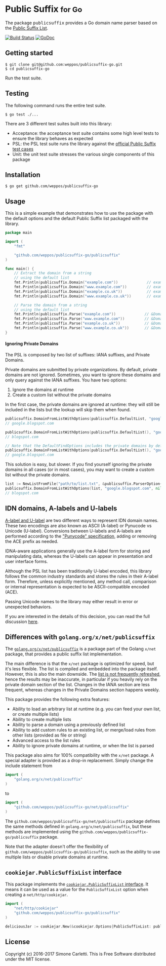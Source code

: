 # Public Suffix <small>for Go</small>

The package <tt>publicsuffix</tt> provides a Go domain name parser based on the [Public Suffix List](http://publicsuffix.org/).

[![Build Status](https://travis-ci.org/weppos/publicsuffix-go.svg?branch=master)](https://travis-ci.org/weppos/publicsuffix-go)
[![GoDoc](https://godoc.org/github.com/weppos/publicsuffix-go/publicsuffix?status.svg)](https://godoc.org/github.com/weppos/publicsuffix-go/publicsuffix)


## Getting started

```shell
$ git clone git@github.com:weppos/publicsuffix-go.git
$ cd publicsuffix-go
```

Run the test suite.


## Testing

The following command runs the entire test suite.

```shell
$ go test ./...
```

There are 3 different test suites built into this library:

- Acceptance: the acceptance test suite contains some high level tests to ensure the library behaves as expected
- PSL: the PSL test suite runs the library against the [official Public Suffix test cases](https://github.com/publicsuffix/list/blob/master/tests/tests.txt)
- Unit: the unit test suite stresses the various single components of this package


## Installation

```shell
$ go get github.com/weppos/publicsuffix-go
```


## Usage

This is a simple example that demonstrates how to use the package with the default options and the default Public Suffix list packaged with the library.

```go
package main

import (
    "fmt"

    "github.com/weppos/publicsuffix-go/publicsuffix"
)

func main() {
    // Extract the domain from a string
    // using the default list
    fmt.Println(publicsuffix.Domain("example.com"))             // example.com
    fmt.Println(publicsuffix.Domain("www.example.com"))         // example.com
    fmt.Println(publicsuffix.Domain("example.co.uk"))           // example.co.uk
    fmt.Println(publicsuffix.Domain("www.example.co.uk"))       // example.co.uk

    // Parse the domain from a string
    // using the default list
    fmt.Println(publicsuffix.Parse("example.com"))             // &DomainName{"com", "example", ""}
    fmt.Println(publicsuffix.Parse("www.example.com"))         // &DomainName{"com", "example", "www"}
    fmt.Println(publicsuffix.Parse("example.co.uk"))           // &DomainName{"co.uk", "example", ""}
    fmt.Println(publicsuffix.Parse("www.example.co.uk"))       // &DomainName{"co.uk", "example", "www"}
}
```

#### Ignoring Private Domains

The PSL is composed by two list of suffixes: IANA suffixes, and Private Domains.

Private domains are submitted by private organizations. By default, private domains are not ignored.
Sometimes, you want to ignore these domains and only query against the IANA suffixes. You have two options:

1. Ignore the domains at runtime
2. Create a custom list without the private domains

In the first case, the private domains are ignored at runtime: they will still be included in the lists but the lookup will skip them when found.

```go
publicsuffix.DomainFromListWithOptions(publicsuffix.DefaultList, "google.blogspot.com", nil)
// google.blogspot.com

publicsuffix.DomainFromListWithOptions(publicsuffix.DefaultList(), "google.blogspot.com", &publicsuffix.FindOptions{IgnorePrivate: true})
// blogspot.com

// Note that the DefaultFindOptions includes the private domains by default
publicsuffix.DomainFromListWithOptions(publicsuffix.DefaultList(), "google.blogspot.com", publicsuffix.DefaultFindOptions)
// google.blogspot.com
```

This solution is easy, but slower. If you find yourself ignoring the private domains in all cases (or in most cases), you may want to create a custom list without the private domains.

```go
list := NewListFromFile("path/to/list.txt", &publicsuffix.ParserOption{PrivateDomains: false})
publicsuffix.DomainFromListWithOptions(list, "google.blogspot.com", nil)
// blogspot.com
```

## IDN domains, A-labels and U-labels

[A-label and U-label](https://tools.ietf.org/html/rfc5890#section-2.3.2.1) are two different ways to represent IDN domain names. These two encodings are also known as ASCII (A-label) or Pynucode vs Unicode (U-label). Conversions between U-labels and A-labels are performed according to the ["Punycode" specification](https://tools.ietf.org/html/rfc3492), adding or removing the ACE prefix as needed.

IDNA-aware applications generally use the A-label form for storing and manipulating data, whereas the U-labels can appear in presentation and user interface forms.

Although the PSL list has been traditionally U-label encoded, this library follows the common industry standards and stores the rules in their A-label form. Therefore, unless explicitly mentioned, any method call, comparison or internal representation is expected to be ASCII-compatible encoded (ACE).

Passing Unicode names to the library may either result in error or unexpected behaviors.

If you are interested in the details of this decision, you can read the full discussion [here](https://github.com/weppos/publicsuffix-go/issues/31).


## Differences with `golang.org/x/net/publicsuffix`

The [`golang.org/x/net/publicsuffix`](https://godoc.org/golang.org/x/net/publicsuffix) is a package part of the Golang `x/net` package, that provides a public suffix list implementation.

The main difference is that the `x/net` package is optimized for speed, but it's less flexible. The list is compiled and embedded into the package itself. However, this is also the main downside.
The [list is not frequently refreshed](https://github.com/letsencrypt/boulder/issues/1374#issuecomment-182429297), hence the results may be inaccurate, in particular if you heavily rely on the private domain section of the list. Changes in the IANA section are less frequent, whereas changes in the Private Domains section happens weekly.

This package provides the following extra features:

- Ability to load an arbitrary list at runtime (e.g. you can feed your own list, or create multiple lists)
- Ability to create multiple lists
- Ability to parse a domain using a previously defined list
- Ability to add custom rules to an existing list, or merge/load rules from other lists (provided as file or string)
- Advanced access to the list rules
- Ability to ignore private domains at runtime, or when the list is parsed

This package also aims for 100% compatibility with the `x/net` package. A special adapter is provided as a drop-in replacement. Simply change the include statement from

```go
import (
    "golang.org/x/net/publicsuffix"
)
```

to

```go
import (
    "github.com/weppos/publicsuffix-go/net/publicsuffix"
)
```

The `github.com/weppos/publicsuffix-go/net/publicsuffix` package defines the same methods defined in `golang.org/x/net/publicsuffix`, but these methods are implemented using the `github.com/weppos/publicsuffix-go/publicsuffix` package.

Note that the adapter doesn't offer the flexibility of `github.com/weppos/publicsuffix-go/publicsuffix`, such as the ability to use multiple lists or disable private domains at runtime.


## `cookiejar.PublicSuffixList` interface

This package implements the [`cookiejar.PublicSuffixList` interface](https://godoc.org/net/http/cookiejar#PublicSuffixList). It means it can be used as a value for the `PublicSuffixList` option when creating a `net/http/cookiejar`.

```go
import (
    "net/http/cookiejar"
    "github.com/weppos/publicsuffix-go/publicsuffix"
)

deliciousJar := cookiejar.New(&cookiejar.Options{PublicSuffixList: publicsuffix.CookieJarList})
```


## License

Copyright (c) 2016-2017 Simone Carletti. This is Free Software distributed under the MIT license.
